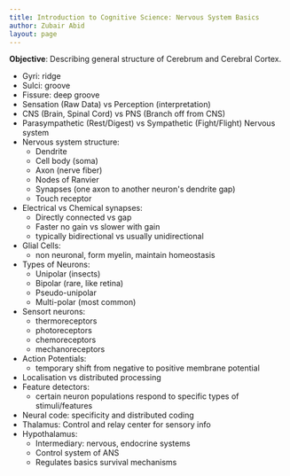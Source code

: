 ```yaml
---
title: Introduction to Cognitive Science: Nervous System Basics
author: Zubair Abid
layout: page
---
```


**Objective**: Describing general structure of Cerebrum and Cerebral Cortex.

- Gyri: ridge
- Sulci: groove
- Fissure: deep groove
- Sensation (Raw Data) vs Perception (interpretation)
- CNS (Brain, Spinal Cord) vs PNS (Branch off from CNS)
- Parasympathetic (Rest/Digest) vs Sympathetic (Fight/Flight) Nervous system
- Nervous system structure:
    - Dendrite
    - Cell body (soma)
    - Axon (nerve fiber)
    - Nodes of Ranvier
    - Synapses (one axon to another neuron's dendrite gap)
    - Touch receptor 
- Electrical vs Chemical synapses:
    - Directly connected vs gap
    - Faster no gain vs slower with gain
    - typically bidirectional vs usually unidirectional
- Glial Cells:
    - non neuronal, form myelin, maintain homeostasis
- Types of Neurons:
    - Unipolar (insects)
    - Bipolar (rare, like retina)
    - Pseudo-unipolar
    - Multi-polar (most common)
- Sensort neurons:
    - thermoreceptors
    - photoreceptors
    - chemoreceptors
    - mechanoreceptors
- Action Potentials:
    - temporary shift from negative to positive membrane potential
- Localisation vs distributed processing
- Feature detectors:
    - certain neuron populations respond to specific types of stimuli/features
- Neural code: specificity and distributed coding
- Thalamus: Control and relay center for sensory info
- Hypothalamus:
    - Intermediary: nervous, endocrine systems
    - Control system of ANS
    - Regulates basics survival mechanisms
